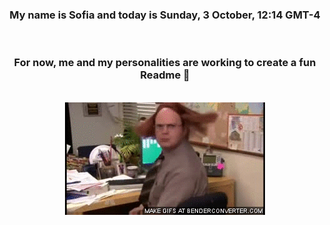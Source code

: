 


<div align="center">
<h3 >My name is Sofia and today is Sunday, 3 October, 12:14 GMT-4</h3><br>
<h3 >For now, me and my personalities are working to create a fun Readme 👋
</h3><br>
<img src='img/dwight.gif' alt='working...'/>
</div>
